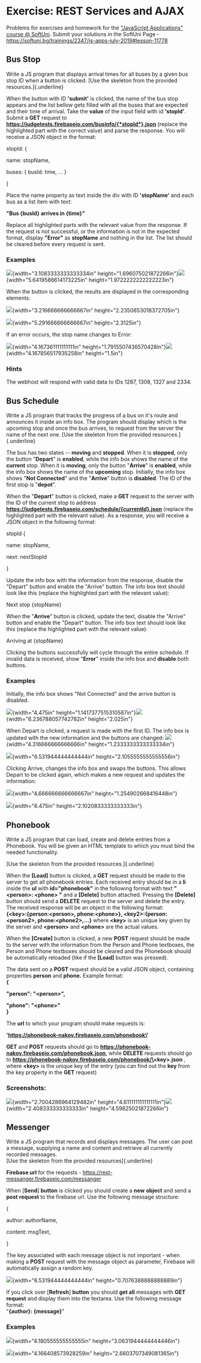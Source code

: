 Exercise: REST Services and AJAX
================================

Problems for exercises and homework for the [\"JavaScript Applications\"
course @ SoftUni](https://softuni.bg/courses/js-applications). Submit
your solutions in the SoftUni Page -
<https://softuni.bg/trainings/2347/js-apps-july-2019#lesson-11778>

Bus Stop
--------

Write a JS program that displays arrival times for all buses by a given
bus stop ID when a button is clicked. [Use the skeleton from the
provided resources.]{.underline}

When the button with ID **\'submit\'** is clicked, the name of the bus
stop appears and the list bellow gets filled with all the buses that are
expected and their time of arrival. Take the **value** of the input
field with id **\'stopId\'**. Submit a **GET** request to
**https://judgetests.firebaseio.com/businfo/{*stopId*}.json** (replace
the highlighted part with the correct value) and parse the response. You
will receive a JSON object in the format:

stopId: {

name: stopName,

buses: { busId: time, ... }

}

Place the name property as text inside the div with ID **\'stopName\'**
and each bus as a list item with text:

**\"Bus {busId} arrives in {time}\"**

Replace all highlighted parts with the relevant value from the response.
If the request is not successful, or the information is not in the
expected format, display **\"Error\"** as **stopName** and nothing in
the list. The list should be cleared before every request is sent.

### Examples

![](media/image1.png){width="3.1083333333333334in"
height="1.696075021872266in"}![](media/image2.png){width="5.6419586614173225in"
height="1.9722222222222223in"}

When the button is clicked, the results are displayed in the
corresponding elements:

![](media/image3.png){width="3.216666666666667in"
height="2.2350853018372705in"}

![](media/image4.png){width="5.291666666666667in" height="2.3125in"}

If an error occurs, the stop name changes to Error:

![](media/image5.png){width="4.167361111111111in"
height="1.7915507436570428in"}![](media/image6.png){width="4.167856517935258in"
height="1.5in"}

### Hints

The webhost will respond with valid data to IDs 1287, 1308, 1327 and
2334.

Bus Schedule
------------

Write a JS program that tracks the progress of a bus on it's route and
announces it inside an info box. The program should display which is the
upcoming stop and once the bus arrives, to request from the server the
name of the next one. [Use the skeleton from the provided
resources.]{.underline}

The bus has two states -- **moving** and **stopped**. When it is
**stopped**, only the button "**Depart**" is **enabled**, while the info
box shows the name of the **current** stop. When it is **moving**, only
the button "**Arrive**" is **enabled**, while the info box shows the
name of the **upcoming** stop. Initially, the info box shows \"**Not
Connected**\" and the \"**Arrive**\" button is **disabled**. The ID of
the first stop is \"**depot**\".

When the \"**Depart**\" button is clicked, make a **GET** request to the
server with the ID of the current stop to address
**https://judgetests.firebaseio.com/schedule/{currentId}.json** (replace
the highlighted part with the relevant value). As a response, you will
receive a JSON object in the following format:

stopId {

name: stopName,

next: nextStopId

}

Update the info box with the information from the response, disable the
"Depart" button and enable the "Arrive" button. The info box text should
look like this (replace the highlighted part with the relevant value):

Next stop {stopName}

When the \"**Arrive**\" button is clicked, update the text, disable the
"Arrive" button and enable the "Depart" button. The info box text should
look like this (replace the highlighted part with the relevant value):

Arriving at {stopName}

Clicking the buttons successfully will cycle through the entire
schedule. If invalid data is received, show \"**Error**\" inside the
info box and **disable** both buttons.

### Examples

Initially, the info box shows "Not Connected" and the arrive button is
disabled.

![](media/image7.png){width="4.475in"
height="1.1417377515310587in"}![](media/image8.png){width="6.236788057742782in"
height="2.025in"}

When Depart is clicked, a request is made with the first ID. The info
box is updated with the new information and the buttons are changed:
![](media/image9.png){width="4.316666666666666in"
height="1.2333333333333334in"}

![](media/image10.png){width="6.531944444444444in"
height="2.1055555555555556in"}

Clicking Arrive, changes the info box and swaps the buttons. This allows
Depart to be clicked again, which makes a new request and updates the
information:

![](media/image11.png){width="4.666666666666667in"
height="1.254902668416448in"}

![](media/image12.png){width="6.475in" height="2.1020833333333333in"}

Phonebook
---------

Write a JS program that can load, create and delete entries from a
Phonebook. You will be given an HTML template to which you must bind the
needed functionality.

[Use the skeleton from the provided resources.]{.underline}

When the **\[Load\]** button is clicked, a **GET** request should be
made to the server to get all phonebook entries. Each received entry
should be in a **li** inside the **ul** with **id=\"phonebook\"** in the
following format with text **\"\<person\>: \<phone\> \"** and a
**\[Delete\]** button attached. Pressing the **\[Delete\]** button
should send a **DELETE** request to the server and delete the entry. The
received response will be an object in the following format:\
**{\<key\>:{person:\<person\>, phone:\<phone\>},
\<key2\>:{person:\<person2\>, phone:\<phone2\>,...}** where **\<key\>**
is an unique key given by the server and **\<person\>** and
**\<phone\>** are the actual values.

When the **\[Create\]** button is clicked, a new **POST** request should
be made to the server with the information from the Person and Phone
textboxes, the Person and Phone textboxes should be cleared and the
Phonebook should be automatically reloaded (like if the **\[Load\]**
button was pressed).

The data sent on a **POST** request should be a valid JSON object,
containing properties **person** and **phone.** Example format:\
**{**

**\"person\": \"\<person\>\",**

**\"phone\": \"\<phone\>\"\
}**

The **url** to which your program should make requests is:

**\'https://phonebook-nakov.firebaseio.com/phonebook\'**

**GET** and **POST** requests should go to
**https://phonebook-nakov.firebaseio.com/phonebook.json**, while
**DELETE** requests should go to
**https://phonebook-nakov.firebaseio.com/phonebook/\<key\>.json** ,
where **\<key\>** is the unique key of the entry (you can find out the
**key** from the key property in the **GET** request)

### Screenshots:

![](media/image13.png){width="2.7004286964129482in"
height="4.611111111111111in"}![](media/image14.png){width="2.408333333333333in"
height="4.59825021872266in"}

Messenger
---------

Write a JS program that records and displays messages. The user can post
a message, supplying a name and content and retrieve all currently
recorded messages.\
[Use the skeleton from the provided resources]{.underline}

**Firebase url** for the requests -
<https://rest-messanger.firebaseio.com/messanger>

When \[**Send**\] **button** is clicked you should create a **new**
**object** and send a **post** **request** to the firebase url. Use the
following message structure:

{

author: authorName,

content: msgText,

}

The key associated with each message object is not important - when
making a **POST** request with the message object as parameter, Firebase
will automatically assign a random key.

![](media/image15.png){width="6.531944444444444in"
height="0.7076388888888889in"}

If you click over \[**Refresh**\] **button** you should **get all**
messages with **GET** **request** and display them into the textarea.
Use the following message format:\
\"**{author}: {message}**\"

### Examples

![](media/image16.png){width="4.180555555555555in"
height="3.0631944444444446in"}

![](media/image17.png){width="4.166408573928259in"
height="2.6603707349081365in"}
